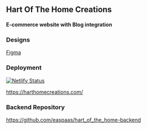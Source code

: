 ## Hart Of The Home Creations 
#### E-commerce website with Blog integration


### Designs 
[Figma](https://www.figma.com/file/eFG5jbxq5EDp89lKkEm3WH/HartCreations?node-id=4%3A4)


### Deployment 
[![Netlify Status](https://api.netlify.com/api/v1/badges/54fd290e-d506-47d5-a755-98a0347d7ed8/deploy-status)](https://app.netlify.com/sites/harthomecreations/deploys)

https://harthomecreations.com/


### Backend Repository
https://github.com/easpaas/hart_of_the_home-backend


